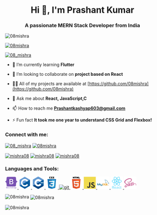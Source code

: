  
<h1 align="center">Hi 👋, I'm Prashant Kumar</h1>
<h3 align="center">A passionate MERN Stack Developer from India</h3>

<p align="left"> <img src="https://komarev.com/ghpvc/?username=08mishra&label=Profile%20views&color=0e75b6&style=flat" alt="08mishra" /> </p>

<p align="left"> <a href="https://github.com/ryo-ma/github-profile-trophy"><img src="https://github-profile-trophy.vercel.app/?username=08mishra" alt="08mishra" /></a> </p>

<p align="left"> <a href="https://twitter.com/08_mishra" target="blank"><img src="https://img.shields.io/twitter/follow/08_mishra?logo=twitter&style=for-the-badge" alt="08_mishra" /></a> </p>



- 🌱 I’m currently learning **Flutter**

- 👯 I’m looking to collaborate on **project based on React**

- 👨‍💻 All of my projects are available at [https://github.com/08mishra](https://github.com/08mishra)

- 💬 Ask me about **React, JavaScript,C**

- 📫 How to reach me **Prashantkashyap603@gmail.com**

- ⚡ Fun fact **It took me one year to understand CSS Grid and Flexbox!**

<h3 align="left">Connect with me:</h3>
<p align="left">
 
<a href="https://twitter.com/08_mishra" target="blank"><img align="center" src="https://raw.githubusercontent.com/rahuldkjain/github-profile-readme-generator/master/src/images/icons/Social/twitter.svg" alt="08_mishra" height="30" width="40" /></a>
<a href="https://linkedin.com/in/08mishra" target="blank"><img align="center" src="https://raw.githubusercontent.com/rahuldkjain/github-profile-readme-generator/master/src/images/icons/Social/linked-in-alt.svg" alt="08mishra" height="30" width="40" /></a>
 
  <a href="https://hashnode.com/@08mishra" target="blank"><img align="center" src="https://cdn.jsdelivr.net/npm/simple-icons@3.1.0/icons/hashnode.svg" alt="mishra08" height="30" width="40" /></a>
 <a href="https://www.hackerrank.com/amitpic08" target="blank"><img align="center" src="https://cdn.jsdelivr.net/npm/simple-icons@3.1.0/icons/hackerrank.svg" alt="mishra08" height="30" width="40" /></a>
<a href="https://leetcode.com/08mishra/" target="blank"><img align="center" src="https://cdn.jsdelivr.net/npm/simple-icons@3.1.0/icons/leetcode.svg" alt="mishra08" height="30" width="40" /></a>
</p>

<h3 align="left">Languages and Tools:</h3>
<p align="left"> <a href="https://getbootstrap.com" target="_blank" rel="noreferrer"> <img src="https://raw.githubusercontent.com/devicons/devicon/master/icons/bootstrap/bootstrap-plain-wordmark.svg" alt="bootstrap" width="40" height="40"/> </a> <a href="https://www.cprogramming.com/" target="_blank" rel="noreferrer"> <img src="https://raw.githubusercontent.com/devicons/devicon/master/icons/c/c-original.svg" alt="c" width="40" height="40"/> </a> <a href="https://www.w3schools.com/cpp/" target="_blank" rel="noreferrer"> <img src="https://raw.githubusercontent.com/devicons/devicon/master/icons/cplusplus/cplusplus-original.svg" alt="cplusplus" width="40" height="40"/> </a> <a href="https://www.w3schools.com/css/" target="_blank" rel="noreferrer"> <img src="https://raw.githubusercontent.com/devicons/devicon/master/icons/css3/css3-original-wordmark.svg" alt="css3" width="40" height="40"/> </a> <a href="https://git-scm.com/" target="_blank" rel="noreferrer"> <img src="https://www.vectorlogo.zone/logos/git-scm/git-scm-icon.svg" alt="git" width="40" height="40"/> </a> <a href="https://www.w3.org/html/" target="_blank" rel="noreferrer"> <img src="https://raw.githubusercontent.com/devicons/devicon/master/icons/html5/html5-original-wordmark.svg" alt="html5" width="40" height="40"/> </a> <a href="https://developer.mozilla.org/en-US/docs/Web/JavaScript" target="_blank" rel="noreferrer"> <img src="https://raw.githubusercontent.com/devicons/devicon/master/icons/javascript/javascript-original.svg" alt="javascript" width="40" height="40"/> </a> <a href="https://www.mysql.com/" target="_blank" rel="noreferrer"> <img src="https://raw.githubusercontent.com/devicons/devicon/master/icons/mysql/mysql-original-wordmark.svg" alt="mysql" width="40" height="40"/> </a> <a href="https://reactjs.org/" target="_blank" rel="noreferrer"> <img src="https://raw.githubusercontent.com/devicons/devicon/master/icons/react/react-original-wordmark.svg" alt="react" width="40" height="40"/> </a> <a href="https://sass-lang.com" target="_blank" rel="noreferrer"> <img src="https://raw.githubusercontent.com/devicons/devicon/master/icons/sass/sass-original.svg" alt="sass" width="40" height="40"/> </a> </p>

<p><img align="left" src="https://github-readme-stats.vercel.app/api/top-langs?username=08mishra&show_icons=true&locale=en&layout=compact" alt="08mishra" /></p>

<p>&nbsp;<img align="center" src="https://github-readme-stats.vercel.app/api?username=08mishra&show_icons=true&locale=en" alt="08mishra" /></p>

<p><img align="center" src="https://github-readme-streak-stats.herokuapp.com/?user=08mishra&" alt="08mishra" /></p>
